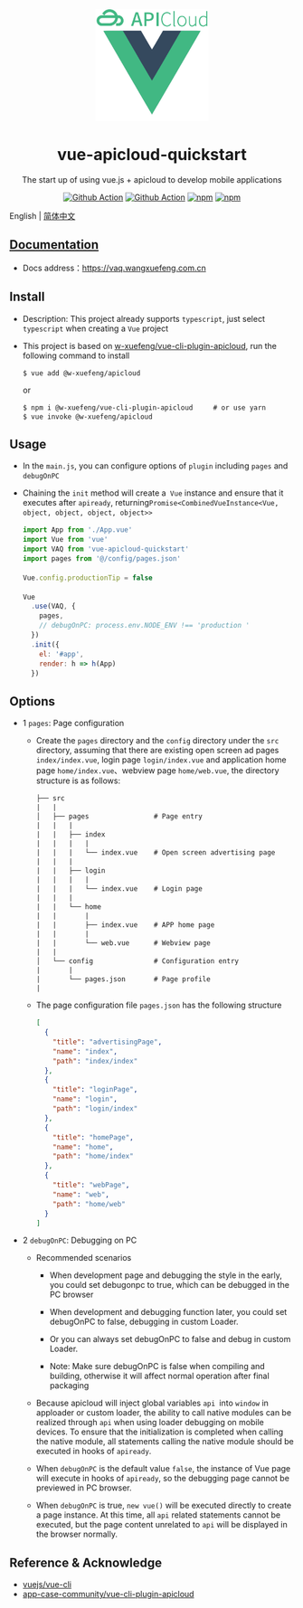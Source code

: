 <div align="center">
  <img width="200" src="./assets/logo.png">
  <h1>vue-apicloud-quickstart</h1>
  <p> The start up of using vue.js + apicloud to develop mobile applications</p>

[![Github Action](https://github.com/w-xuefeng/vue-apicloud-quickstart/workflows/Node%20CI/badge.svg?branch=master)](https://github.com/w-xuefeng/vue-apicloud-quickstart)
[![Github Action](https://github.com/w-xuefeng/vaq-docs/workflows/Docs%20Deploy/badge.svg?branch=master)](https://vaq.wangxuefeng.com.cn)
[![npm](https://img.shields.io/npm/v/vue-apicloud-quickstart?style=flat)](https://www.npmjs.com/package/vue-apicloud-quickstart)
[![npm](https://img.shields.io/npm/dt/vue-apicloud-quickstart?style=flat)](https://www.npmjs.com/package/vue-apicloud-quickstart)

</div>

English | [简体中文](./README_zh.md)

## [Documentation](https://vaq.wangxuefeng.com.cn)

- Docs address：https://vaq.wangxuefeng.com.cn

## Install

- Description: This project already supports `typescript`, just select` typescript` when creating a `Vue` project

- This project is based on [w-xuefeng/vue-cli-plugin-apicloud](https://github.com/w-xuefeng/vue-cli-plugin-apicloud), run the following command to install

  ```shell
  $ vue add @w-xuefeng/apicloud
  ```
  
  or
    
  ``` shell
  $ npm i @w-xuefeng/vue-cli-plugin-apicloud     # or use yarn
  $ vue invoke @w-xuefeng/apicloud
  ```


## Usage

- In the `main.js`, you can configure options of `plugin` including `pages` and `debugOnPC`
- Chaining the `init` method will create a` Vue` instance and ensure that it executes after `apiready`, returning` Promise<CombinedVueInstance<Vue, object, object, object, object>> `

  ```js
  import App from './App.vue'
  import Vue from 'vue'
  import VAQ from 'vue-apicloud-quickstart'
  import pages from '@/config/pages.json'

  Vue.config.productionTip = false

  Vue
    .use(VAQ, {
      pages,
      // debugOnPC: process.env.NODE_ENV !== 'production '
    })
    .init({
      el: '#app',
      render: h => h(App)
    })
  ```

## Options

- 1 `pages`: Page configuration

  - Create the `pages` directory and the `config` directory under the `src` directory, assuming that there are existing open screen ad pages
`index/index.vue`, login page `login/index.vue` and application home page `home/index.vue`、webview page `home/web.vue`, the directory structure is as follows:

    ```
    ├── src
    |   |
    │   ├── pages                # Page entry
    |   |   |
    |   |   ├── index
    |   |   |   |
    |   |   |   └── index.vue    # Open screen advertising page
    |   |   |
    |   |   ├── login
    |   |   |   |
    |   |   |   └── index.vue    # Login page
    |   |   |    
    |   |   └── home
    |   |       |
    |   |       ├── index.vue    # APP home page
    |   |       |
    |   |       └── web.vue      # Webview page
    |   |
    │   └── config               # Configuration entry
    |       |
    |       └── pages.json       # Page profile
    |
    ```

  - The page configuration file `pages.json` has the following structure

    ```json
    [
      {
        "title": "advertisingPage",
        "name": "index",
        "path": "index/index"
      },
      {
        "title": "loginPage",
        "name": "login",
        "path": "login/index"
      },
      {
        "title": "homePage",
        "name": "home",
        "path": "home/index"
      },
      {
        "title": "webPage",
        "name": "web",
        "path": "home/web"
      }
    ]
    ```

- 2 `debugOnPC`: Debugging on PC

  - Recommended scenarios 

    - When development page and debugging the style in the early, you could set debugonpc to true, which can be debugged in the PC browser

    - When development and debugging function later, you could set debugOnPC to false, debugging in custom Loader.

    - Or you can always set debugOnPC to false and debug in custom Loader.

    - Note: Make sure debugOnPC is false when compiling and building, otherwise it will affect normal operation after final packaging

  - Because apicloud will inject global variables `api `into `window` in apploader or custom loader, the ability to call native modules can be realized through `api` when using loader debugging on mobile devices. To ensure that the initialization is completed when calling the native module, all statements calling the native module should be executed in hooks of `apiready`.

  - When `debugOnPC` is the default value `false`, the instance of Vue page will execute in hooks of `apiready`, so the debugging page cannot be previewed in PC browser.

  - When `debugOnPC` is true, `new vue()` will be executed directly to create a page instance. At this time, all `api` related statements cannot be executed, but the page content unrelated to `api` will be displayed in the browser normally.
  
  
## Reference & Acknowledge 

- [vuejs/vue-cli](https://github.com/vuejs/vue-cli)
- [app-case-community/vue-cli-plugin-apicloud](https://github.com/app-case-community/vue-cli-plugin-apicloud)